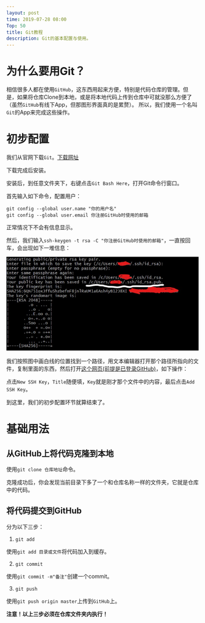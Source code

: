 ```yaml
---
layout: post
time: 2019-07-28 08:00
Top: 50
title: Git教程
description: Git的基本配置与使用。
---
```


# 为什么要用Git？

相信很多人都在使用`GitHub`，这东西用起来方便，特别是代码仓库的管理。但是，如果将仓库Clone到本地，或是将本地代码上传到仓库中可就没那么方便了（虽然`GitHub`有线下App，但那图形界面真的是累赘）。
所以，我们使用一个名叫`Git`的App来完成这些操作。

# 初步配置

我们从官网下载`Git`。[下载网址](https://git-scm.com/downloads)

下载完成后安装。

安装后，到任意文件夹下，右键点击`Git Bash Here`，打开Git命令行窗口。

首先输入如下命令，配置用户：

```
git config --global user.name "你的用户名"
git config --global user.email 你注册GitHub时使用的邮箱
```

正常情况下不会有信息显示。

然后，我们输入`ssh-keygen -t rsa -C "你注册GitHub时使用的邮箱"`，一直按回车，会出现如下一堆信息：

![](https://raw.githubusercontent.com/Bambusaceae/images/master/%E6%89%B9%E6%B3%A8%202019-07-28%20091507.jpg)

我们按照图中画白线的位置找到一个路径，用文本编辑器打开那个路径所指向的文件，复制里面的东西，然后打开[这个网页(前提是已登录GitHub)](https://github.com/settings/keys)，如下操作：

点击`New SSH Key`，`Title`随便填，`Key`就是刚才那个文件中的内容，最后点击`Add SSH Key`。

到这里，我们的初步配置环节就算结束了。

# 基础用法

## 从GitHub上将代码克隆到本地

使用`git clone 仓库地址`命令。

克隆成功后，你会发现当前目录下多了一个和仓库名称一样的文件夹，它就是仓库中的代码。

## 将代码提交到GitHub

分为以下三步：

1. `git add`

使用`git add 目录或文件`将代码加入到缓存。

2. `git commit`

使用`git commit -m"备注"`创建一个commit。

3. `git push`

使用`git push origin master`上传到`GitHub`上。

**注意！以上三步必须在仓库文件夹内执行！**
